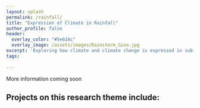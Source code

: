 ```yaml
---
layout: splash
permalink: /rainfall/
title: "Expression of Climate in Rainfall"
author_profile: false
header:
  overlay_color: "#5e616c"
  overlay_image: /assets/images/Rainstorm_Gino.jpg
excerpt: 'Exploring how climate and climate change is expressed in sub-daily rainfall characteristics in dryland regions.'
tags:
    
---
```


More information coming soon

## Projects on this research theme include:<br>


